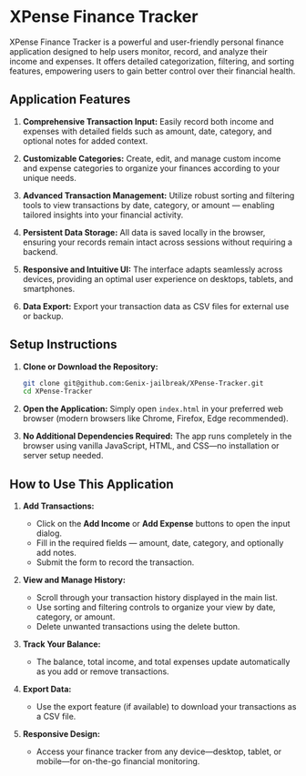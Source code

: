 # XPense Finance Tracker

XPense Finance Tracker is a powerful and user-friendly personal finance application designed to help users monitor, record, and analyze their income and expenses. It offers detailed categorization, filtering, and sorting features, empowering users to gain better control over their financial health.

## Application Features

1. **Comprehensive Transaction Input:**
   Easily record both income and expenses with detailed fields such as amount, date, category, and optional notes for added context.

2. **Customizable Categories:**
   Create, edit, and manage custom income and expense categories to organize your finances according to your unique needs.

3. **Advanced Transaction Management:**
   Utilize robust sorting and filtering tools to view transactions by date, category, or amount — enabling tailored insights into your financial activity.

4. **Persistent Data Storage:**
   All data is saved locally in the browser, ensuring your records remain intact across sessions without requiring a backend.

5. **Responsive and Intuitive UI:**
   The interface adapts seamlessly across devices, providing an optimal user experience on desktops, tablets, and smartphones.

6. **Data Export:**
   Export your transaction data as CSV files for external use or backup.

## Setup Instructions

1. **Clone or Download the Repository:**

   ```bash
   git clone git@github.com:Genix-jailbreak/XPense-Tracker.git
   cd XPense-Tracker
   ```

2. **Open the Application:**
   Simply open `index.html` in your preferred web browser (modern browsers like Chrome, Firefox, Edge recommended).

3. **No Additional Dependencies Required:**
   The app runs completely in the browser using vanilla JavaScript, HTML, and CSS—no installation or server setup needed.

## How to Use This Application

1. **Add Transactions:**

   * Click on the **Add Income** or **Add Expense** buttons to open the input dialog.
   * Fill in the required fields — amount, date, category, and optionally add notes.
   * Submit the form to record the transaction.

2. **View and Manage History:**

   * Scroll through your transaction history displayed in the main list.
   * Use sorting and filtering controls to organize your view by date, category, or amount.
   * Delete unwanted transactions using the delete button.

3. **Track Your Balance:**

   * The balance, total income, and total expenses update automatically as you add or remove transactions.

4. **Export Data:**

   * Use the export feature (if available) to download your transactions as a CSV file.

5. **Responsive Design:**

   * Access your finance tracker from any device—desktop, tablet, or mobile—for on-the-go financial monitoring.
